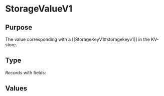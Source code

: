 # StorageValueV1

## Purpose
<!-- --8<-- [start:purpose] -->
The value corresponding with a [[StorageKeyV1#storagekeyv1]] in the KV-store.
<!-- --8<-- [end:purpose] -->

## Type

<!-- --8<-- [start:type] -->
<div class="type" markdown>


*Records* with fields:

</div>
<!-- --8<-- [end:type] -->

## Values

